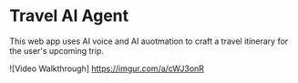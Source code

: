 # Travel AI Agent

This web app uses AI voice and AI auotmation to craft a travel itinerary for the user's upcoming trip.

![Video Walkthrough]
https://imgur.com/a/cWJ3onR
